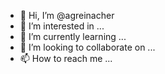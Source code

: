 - 👋 Hi, I’m @agreinacher
- 👀 I’m interested in ...
- 🌱 I’m currently learning ...
- 💞️ I’m looking to collaborate on ...
- 📫 How to reach me ...

<!---
agreinacher/agreinacher is a ✨ special ✨ repository because its `README.md` (this file) appears on your GitHub profile.
You can click the Preview link to take a look at your changes.
--->
